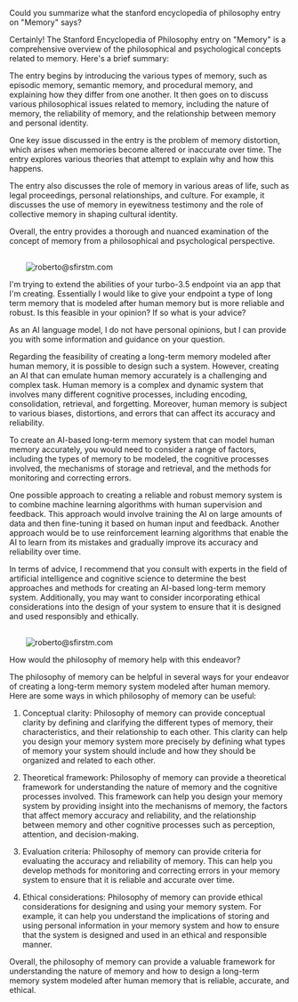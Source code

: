 Could you summarize what the stanford encyclopedia of philosophy entry on "Memory" says?

Certainly! The Stanford Encyclopedia of Philosophy entry on "Memory" is a comprehensive overview of the philosophical and psychological concepts related to memory. Here's a brief summary:

The entry begins by introducing the various types of memory, such as episodic memory, semantic memory, and procedural memory, and explaining how they differ from one another. It then goes on to discuss various philosophical issues related to memory, including the nature of memory, the reliability of memory, and the relationship between memory and personal identity.

One key issue discussed in the entry is the problem of memory distortion, which arises when memories become altered or inaccurate over time. The entry explores various theories that attempt to explain why and how this happens.

The entry also discusses the role of memory in various areas of life, such as legal proceedings, personal relationships, and culture. For example, it discusses the use of memory in eyewitness testimony and the role of collective memory in shaping cultural identity.

Overall, the entry provides a thorough and nuanced examination of the concept of memory from a philosophical and psychological perspective.

![](data:image/svg+xml,%3csvg%20xmlns=%27http://www.w3.org/2000/svg%27%20version=%271.1%27%20width=%2730%27%20height=%2730%27/%3e)![roberto@sfirstm.com](https://chat.openai.com/_next/image?url=https%3A%2F%2Fs.gravatar.com%2Favatar%2Fe6a3d52226691ce762f7e7ae0a951056%3Fs%3D480%26r%3Dpg%26d%3Dhttps%253A%252F%252Fcdn.auth0.com%252Favatars%252Fro.png&w=64&q=75)

I'm trying to extend the abilities of your turbo-3.5 endpoint via an app that I'm creating. Essentially I would like to give your endpoint a type of long term memory that is modeled after human memory but is more reliable and robust. Is this feasible in your opinion? If so what is your advice?

As an AI language model, I do not have personal opinions, but I can provide you with some information and guidance on your question.

Regarding the feasibility of creating a long-term memory modeled after human memory, it is possible to design such a system. However, creating an AI that can emulate human memory accurately is a challenging and complex task. Human memory is a complex and dynamic system that involves many different cognitive processes, including encoding, consolidation, retrieval, and forgetting. Moreover, human memory is subject to various biases, distortions, and errors that can affect its accuracy and reliability.

To create an AI-based long-term memory system that can model human memory accurately, you would need to consider a range of factors, including the types of memory to be modeled, the cognitive processes involved, the mechanisms of storage and retrieval, and the methods for monitoring and correcting errors.

One possible approach to creating a reliable and robust memory system is to combine machine learning algorithms with human supervision and feedback. This approach would involve training the AI on large amounts of data and then fine-tuning it based on human input and feedback. Another approach would be to use reinforcement learning algorithms that enable the AI to learn from its mistakes and gradually improve its accuracy and reliability over time.

In terms of advice, I recommend that you consult with experts in the field of artificial intelligence and cognitive science to determine the best approaches and methods for creating an AI-based long-term memory system. Additionally, you may want to consider incorporating ethical considerations into the design of your system to ensure that it is designed and used responsibly and ethically.

![](data:image/svg+xml,%3csvg%20xmlns=%27http://www.w3.org/2000/svg%27%20version=%271.1%27%20width=%2730%27%20height=%2730%27/%3e)![roberto@sfirstm.com](https://chat.openai.com/_next/image?url=https%3A%2F%2Fs.gravatar.com%2Favatar%2Fe6a3d52226691ce762f7e7ae0a951056%3Fs%3D480%26r%3Dpg%26d%3Dhttps%253A%252F%252Fcdn.auth0.com%252Favatars%252Fro.png&w=64&q=75)

How would the philosophy of memory help with this endeavor?

The philosophy of memory can be helpful in several ways for your endeavor of creating a long-term memory system modeled after human memory. Here are some ways in which philosophy of memory can be useful:

1.  Conceptual clarity: Philosophy of memory can provide conceptual clarity by defining and clarifying the different types of memory, their characteristics, and their relationship to each other. This clarity can help you design your memory system more precisely by defining what types of memory your system should include and how they should be organized and related to each other.
    
2.  Theoretical framework: Philosophy of memory can provide a theoretical framework for understanding the nature of memory and the cognitive processes involved. This framework can help you design your memory system by providing insight into the mechanisms of memory, the factors that affect memory accuracy and reliability, and the relationship between memory and other cognitive processes such as perception, attention, and decision-making.
    
3.  Evaluation criteria: Philosophy of memory can provide criteria for evaluating the accuracy and reliability of memory. This can help you develop methods for monitoring and correcting errors in your memory system to ensure that it is reliable and accurate over time.
    
4.  Ethical considerations: Philosophy of memory can provide ethical considerations for designing and using your memory system. For example, it can help you understand the implications of storing and using personal information in your memory system and how to ensure that the system is designed and used in an ethical and responsible manner.
    

Overall, the philosophy of memory can provide a valuable framework for understanding the nature of memory and how to design a long-term memory system modeled after human memory that is reliable, accurate, and ethical.